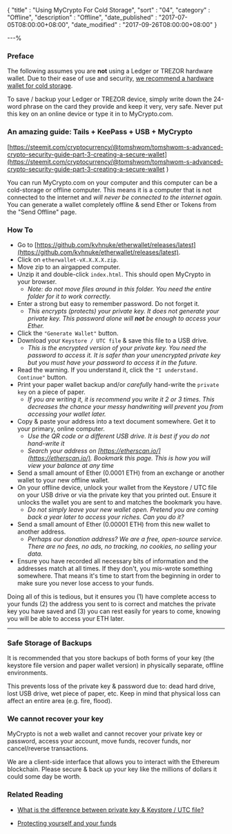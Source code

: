 {
"title"       : "Using MyCrypto For Cold Storage",
"sort"        : "04",
"category"    : "Offline",
"description" : "Offline",
"date_published" : "2017-07-05T08:00:00+08:00",
"date_modified"  : "2017-09-26T08:00:00+08:00"
}

---%


### Preface

The following assumes you are **not** using a Ledger or TREZOR hardware wallet. Due to their ease of use and security, [we recommend a hardware wallet for cold storage](https://support.mycrypto.com/hardware-wallets/hardware-wallet-recommendations.html).

To save / backup your Ledger or TREZOR device, simply write down the 24-word phrase on the card they provide and keep it very, very safe. Never put this key on an online device or type it in to MyCrypto.com.


### An amazing guide: Tails + KeePass + USB + MyCrypto

[https://steemit.com/cryptocurrency/@tomshwom/tomshwom-s-advanced-crypto-security-guide-part-3-creating-a-secure-wallet](https://steemit.com/cryptocurrency/@tomshwom/tomshwom-s-advanced-crypto-security-guide-part-3-creating-a-secure-wallet
)


You can run MyCrypto.com on your computer and this computer can be a cold-storage or offline computer. This means it is a computer that is not connected to the internet and _will never be connected to the internet again._ You can generate a wallet completely offline & send Ether or Tokens from the "Send Offline" page.

### How To

* Go to [https://github.com/kvhnuke/etherwallet/releases/latest](https://github.com/kvhnuke/etherwallet/releases/latest).
* Click on `etherwallet-vX.X.X.X.zip`.
* Move zip to an airgapped computer.
* Unzip it and double-click `index.html`. This should open MyCrypto in your browser.
    * _Note: do not move files around in this folder. You need the entire folder for it to work correctly._
* Enter a strong but easy to remember password. Do not forget it.
    * _This encrypts (protects) your private key. It does not generate your private key. This password alone will **not** be enough to access your Ether._
* Click the `"Generate Wallet"` button.
* Download your `Keystore / UTC file` & save this file to a USB drive.
    * _This is the encrypted version of your private key. You need the password to access it. It is safer than your unencrypted private key but you must have your password to access it in the future._
* Read the warning. If you understand it, click the `"I understand. Continue"` button.
* Print your paper wallet backup and/or _carefully_ hand-write the `private key` on a piece of paper.
    * _If you are writing it, it is recommend you write it 2 or 3 times. This decreases the chance your messy handwriting will prevent you from accessing your wallet later._
* Copy & paste your address into a text document somewhere. Get it to your primary, online computer.
    * _Use the QR code or a different USB drive. It is best if you do not hand-write it_
    * _Search your address on [https://etherscan.io/](https://etherscan.io/). Bookmark this page. This is how you will view your balance at any time_
* Send a small amount of Ether (0.0001 ETH) from an exchange or another wallet to your new offline wallet.
* On your offline device, unlock your wallet from the Keystore / UTC file on your USB drive or via the private key that you printed out.  Ensure it unlocks the wallet you are sent to and matches the bookmark you have.
    * _Do not simply leave your new wallet open. Pretend you are coming back a year later to access your riches. Can you do it?_
* Send a small amount of Ether (0.00001 ETH) from this new wallet to another address.
    * _Perhaps our donation address? We are a free, open-source service. There are no fees, no ads, no tracking, no cookies, no selling your data._
* Ensure you have recorded all necessary bits of information and the addresses match at all times. If they don't, you mis-wrote something somewhere. That means it's time to start from the beginning in order to make sure you never lose access to your funds.

Doing all of this is tedious, but it ensures you (1) have complete access to your funds (2) the address you sent to is correct and matches the private key you have saved and (3) you can rest easily for years to come, knowing you will be able to access your ETH later.

---

### Safe Storage of Backups

It is recommended that you store backups of both forms of your key (the keystore file version and paper wallet version) in physically separate, offline environments.

This prevents loss of the private key & password due to: dead hard drive, lost USB drive, wet piece of paper, etc. Keep in mind that physical loss can affect an entire area (e.g. fire, flood).


### We cannot recover your key

MyCrypto is not a web wallet and cannot recover your private key or password, access your account, move funds, recover funds, nor cancel/reverse transactions.

We are a client-side interface that allows you to interact with the Ethereum blockchain. Please secure & back up your key like the millions of dollars it could some day be worth.


### Related Reading

* [What is the difference between private key & Keystore / UTC file?](https://support.mycrypto.com/private-keys-passwords/difference-beween-private-key-and-keystore-file.html)

* [Protecting yourself and your funds](https://support.mycrypto.com/security/securing-your-ethereum.html)
